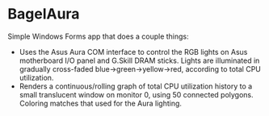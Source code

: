 ﻿# BagelAura

Simple Windows Forms app that does a couple things:
  * Uses the Asus Aura COM interface to control the RGB lights on Asus motherboard I/O panel and G.Skill DRAM sticks. Lights are illuminated in gradually cross-faded blue->green->yellow->red, according to total CPU utilization.
  * Renders a continuous/rolling graph of total CPU utilization history to a small translucent window on monitor 0, using 50 connected polygons. Coloring matches that used for the Aura lighting.
